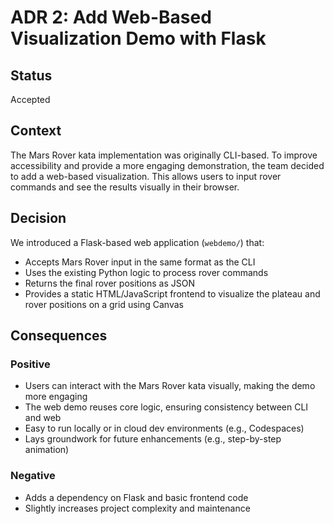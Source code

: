 # ADR 2: Add Web-Based Visualization Demo with Flask

## Status
Accepted

## Context
The Mars Rover kata implementation was originally CLI-based. To improve accessibility and provide a more engaging demonstration, the team decided to add a web-based visualization. This allows users to input rover commands and see the results visually in their browser.

## Decision
We introduced a Flask-based web application (`webdemo/`) that:
- Accepts Mars Rover input in the same format as the CLI
- Uses the existing Python logic to process rover commands
- Returns the final rover positions as JSON
- Provides a static HTML/JavaScript frontend to visualize the plateau and rover positions on a grid using Canvas

## Consequences
### Positive
- Users can interact with the Mars Rover kata visually, making the demo more engaging
- The web demo reuses core logic, ensuring consistency between CLI and web
- Easy to run locally or in cloud dev environments (e.g., Codespaces)
- Lays groundwork for future enhancements (e.g., step-by-step animation)

### Negative
- Adds a dependency on Flask and basic frontend code
- Slightly increases project complexity and maintenance
